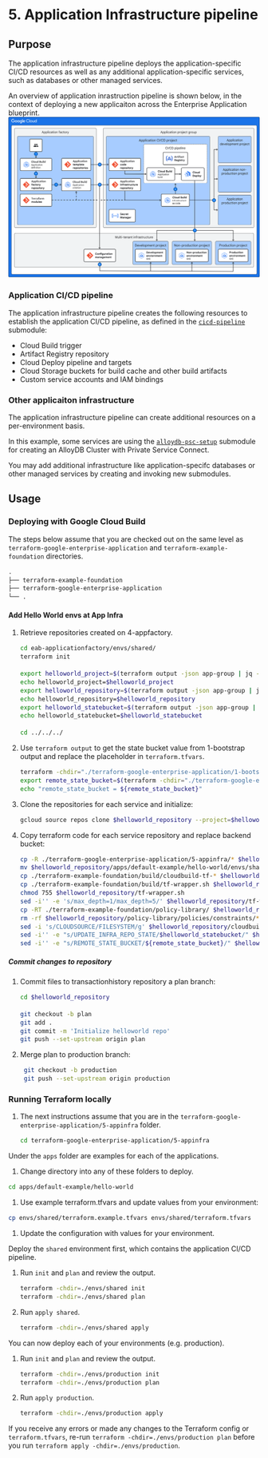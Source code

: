 # 5. Application Infrastructure pipeline

## Purpose

The application infrastructure pipeline deploys the application-specific CI/CD resources as well as any additional application-specific services, such as databases or other managed services.

An overview of application inrastruction pipeline is shown below, in the context of deploying a new applicaiton across the Enterprise Application blueprint.
![Enterprise Application application infrastructure diagram](../assets/eab-app-deployment.svg)

### Application CI/CD pipeline

The application infrastructure pipeline creates the following resources to establish the application CI/CD pipeline, as defined in the [`cicd-pipeline`](./modules/cicd-pipeline/) submodule:

- Cloud Build trigger
- Artifact Registry repository
- Cloud Deploy pipeline and targets
- Cloud Storage buckets for build cache and other build artifacts
- Custom service accounts and IAM bindings

### Other applicaiton infrastructure

The application infrastructure pipeline can create additional resources on a per-environment basis.

In this example, some services are using the [`alloydb-psc-setup`](.modules/alloydb-psc-setup) submodule for creating an AlloyDB Cluster with Private Service Connect.

You may add additional infrastructure like application-specifc databases or other managed services by creating and invoking new submodules.

## Usage

### Deploying with Google Cloud Build

The steps below assume that you are checked out on the same level as `terraform-google-enterprise-application` and `terraform-example-foundation` directories.

```txt
.
├── terraform-example-foundation
├── terraform-google-enterprise-application
└── .
```

#### Add Hello World envs at App Infra

1. Retrieve repositories created on 4-appfactory.

    ```bash
    cd eab-applicationfactory/envs/shared/
    terraform init

    export helloworld_project=$(terraform output -json app-group | jq -r '.["default-example.hello-world"]["app_admin_project_id"]')
    echo helloworld_project=$helloworld_project
    export helloworld_repository=$(terraform output -json app-group | jq -r '.["default-example.hello-world"]["app_infra_repository_name"]')
    echo helloworld_repository=$helloworld_repository
    export helloworld_statebucket=$(terraform output -json app-group | jq -r '.["default-example.hello-world"]["app_cloudbuild_workspace_state_bucket_name"]' | sed 's/.*\///')
    echo helloworld_statebucket=$helloworld_statebucket

    cd ../../../
    ```

1. Use `terraform output` to get the state bucket value from 1-bootstrap output and replace the placeholder in `terraform.tfvars`.

   ```bash
   terraform -chdir="./terraform-google-enterprise-application/1-bootstrap/" init
   export remote_state_bucket=$(terraform -chdir="./terraform-google-enterprise-application/1-bootstrap/" output -raw state_bucket)
   echo "remote_state_bucket = ${remote_state_bucket}"
   ```

1. Clone the repositories for each service and initialize:

    ```bash
    gcloud source repos clone $helloworld_repository --project=$helloworld_project
    ```

1. Copy terraform code for each service repository and replace backend bucket:

    ```bash
    cp -R ./terraform-google-enterprise-application/5-appinfra/* $helloworld_repository
    mv $helloworld_repository/apps/default-example/hello-world/envs/shared/terraform.example.tfvars $helloworld_repository/apps/default-example/hello-world/envs/shared/terraform.tfvars
    cp ./terraform-example-foundation/build/cloudbuild-tf-* $helloworld_repository/
    cp ./terraform-example-foundation/build/tf-wrapper.sh $helloworld_repository/
    chmod 755 $helloworld_repository/tf-wrapper.sh
    sed -i'' -e 's/max_depth=1/max_depth=5/' $helloworld_repository/tf-wrapper.sh
    cp -RT ./terraform-example-foundation/policy-library/ $helloworld_repository/policy-library
    rm -rf $helloworld_repository/policy-library/policies/constraints/*
    sed -i 's/CLOUDSOURCE/FILESYSTEM/g' $helloworld_repository/cloudbuild-tf-*
    sed -i'' -e "s/UPDATE_INFRA_REPO_STATE/$helloworld_statebucket/" $helloworld_repository/apps/default-example/hello-world/envs/shared/backend.tf
    sed -i'' -e "s/REMOTE_STATE_BUCKET/${remote_state_bucket}/" $helloworld_repository/apps/default-example/hello-world/envs/shared/terraform.tfvars
    ```

##### Commit changes to repository

1. Commit files to transactionhistory repository a plan branch:

    ```bash
    cd $helloworld_repository

    git checkout -b plan
    git add .
    git commit -m 'Initialize helloworld repo'
    git push --set-upstream origin plan
    ```

1. Merge plan to production branch:

   ```bash
    git checkout -b production
    git push --set-upstream origin production
    ```

### Running Terraform locally

1. The next instructions assume that you are in the `terraform-google-enterprise-application/5-appinfra` folder.

   ```bash
   cd terraform-google-enterprise-application/5-appinfra
   ```

Under the `apps` folder are examples for each of the applications.

1. Change directory into any of these folders to deploy.

```bash
cd apps/default-example/hello-world
```

1. Use example terraform.tfvars and update values from your environment:

```bash
cp envs/shared/terraform.example.tfvars envs/shared/terraform.tfvars
```

1. Update the configuration with values for your environment.

Deploy the `shared` environment first, which contains the application CI/CD pipeline.

1. Run `init` and `plan` and review the output.

   ```bash
   terraform -chdir=./envs/shared init
   terraform -chdir=./envs/shared plan
   ```

1. Run `apply shared`.

   ```bash
   terraform -chdir=./envs/shared apply
   ```

You can now deploy each of your environments (e.g. production).

1. Run `init` and `plan` and review the output.

   ```bash
   terraform -chdir=./envs/production init
   terraform -chdir=./envs/production plan
   ```

1. Run `apply production`.

   ```bash
   terraform -chdir=./envs/production apply
   ```

If you receive any errors or made any changes to the Terraform config or `terraform.tfvars`, re-run `terraform -chdir=./envs/production plan` before you run `terraform apply -chdir=./envs/production`.
